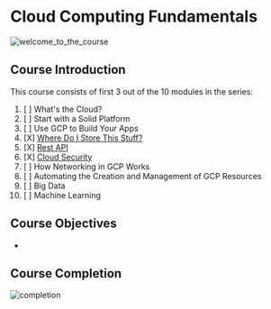 # Cloud Computing Fundamentals

![welcome_to_the_course](https://media.discordapp.net/attachments/984655726406402088/985002470692515870/unknown.png?width=1246&height=701)

## Course Introduction

This course consists of first 3 out of the 10 modules in the series:

1. [ ] What's the Cloud?
2. [ ] Start with a Solid Platform
3. [ ] Use GCP to Build Your Apps
4. [X] [Where Do I Store This Stuff?]()
5. [X] [Rest API]()
6. [X] [Cloud Security]()
7. [ ] How Networking in GCP Works
8. [ ] Automating the Creation and Management of GCP Resources
9. [ ] Big Data
10. [ ] Machine Learning

## Course Objectives

* 

## Course Completion

![completion]()